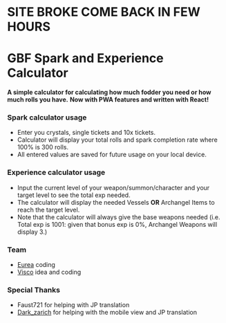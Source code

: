 # SITE BROKE COME BACK IN FEW HOURS




# GBF Spark and Experience Calculator
 **A simple calculator for calculating how much fodder you need or how much rolls you have.**
 **Now with PWA features and written with React!**

### Spark calculator usage
- Enter you crystals, single tickets and 10x tickets.
- Calculator will display your total rolls and spark completion rate where 100% is 300 rolls.
- All entered values are saved for future usage on your local device.

### Experience calculator usage
- Input the current level of your weapon/summon/character and your target level to see the total exp needed.
- The calculator will display the needed Vessels **OR** Archangel Items to reach the target level.
- Note that the calculator will always give the base weapons needed (i.e. Total exp is 1001: given that bonus exp is 0%, Archangel Weapons will display 3.)

### Team
- [Eurea](https://github.com/eurea) coding
- [Visco](https://github.com/IAmVisco) idea and coding

### Special Thanks
- Faust721 for helping with JP translation
- [Dark_zarich](https://github.com/Darkzarich) for helping with the mobile view and JP translation

